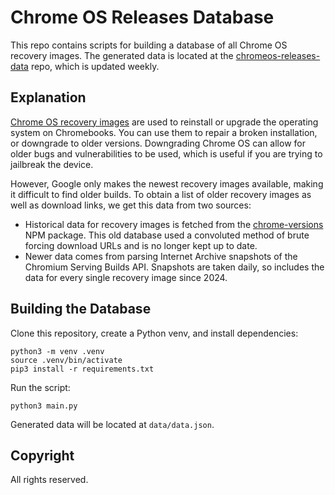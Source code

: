 # Chrome OS Releases Database

This repo contains scripts for building a database of all Chrome OS recovery images. The generated data is located at the [chromeos-releases-data](https://github.com/MercuryWorkshop/chromeos-releases-data) repo, which is updated weekly. 

## Explanation

[Chrome OS recovery images](https://support.google.com/chromebook/answer/1080595?hl=en) are used to reinstall or upgrade the operating system on Chromebooks. You can use them to repair a broken installation, or downgrade to older versions. Downgrading Chrome OS can allow for older bugs and vulnerabilities to be used, which is useful if you are trying to jailbreak the device. 

However, Google only makes the newest recovery images available, making it difficult to find older builds. To obtain a list of older recovery images as well as download links, we get this data from two sources:

- Historical data for recovery images is fetched from the [chrome-versions](https://www.npmjs.com/package/chrome-versions) NPM package. This old database used a convoluted method of brute forcing download URLs and is no longer kept up to date. 
- Newer data comes from parsing Internet Archive snapshots of the Chromium Serving Builds API. Snapshots are taken daily, so includes the data for every single recovery image since 2024. 

## Building the Database

Clone this repository, create a Python venv, and install dependencies:

```
python3 -m venv .venv
source .venv/bin/activate
pip3 install -r requirements.txt
```

Run the script:

```
python3 main.py
```

Generated data will be located at `data/data.json`. 

## Copyright

All rights reserved.